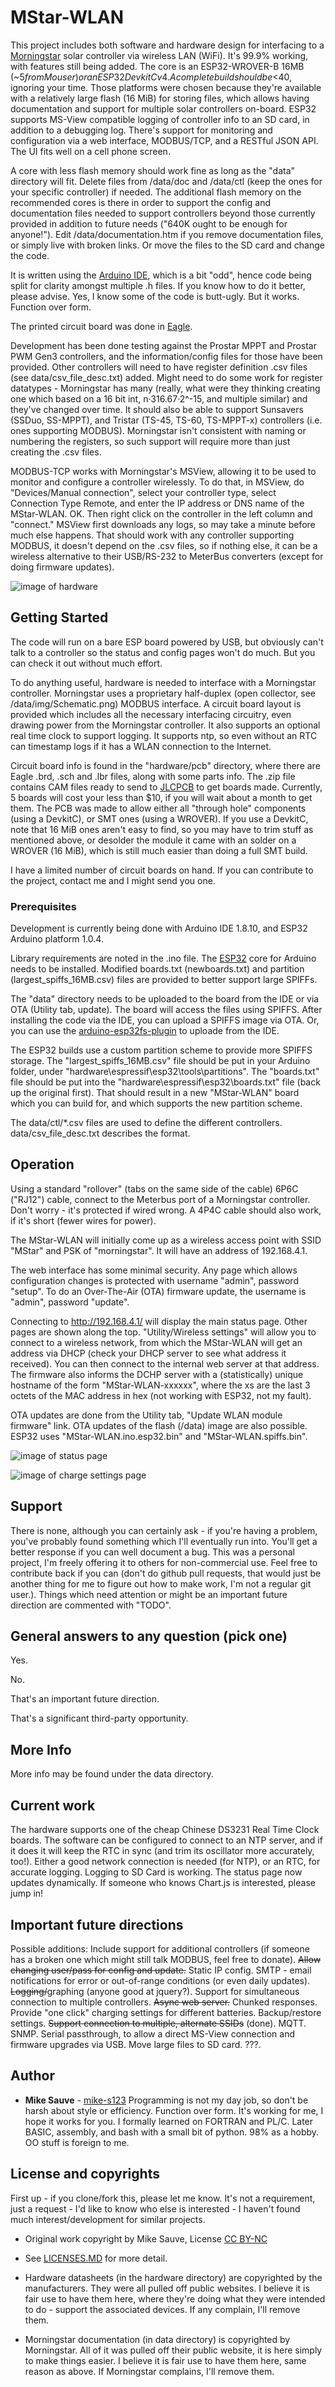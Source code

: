 # MStar-WLAN

This project includes both software and hardware design for interfacing to a [Morningstar](https://www.morningstarcorp.com/) solar controller via wireless LAN (WiFi). It's 99.9% working, with features still being added. The core is an ESP32-WROVER-B 16MB (~$5 from Mouser) or an ESP32 DevkitC v4. A complete build should be <$40, ignoring your time. Those platforms were chosen because they're available with a relatively large flash (16 MiB) for storing files, which allows having documentation and support for multiple solar controllers on-board. ESP32 supports MS-View compatible logging of controller info to an SD card, in addition to a debugging log. There's support for monitoring and configuration via a web interface, MODBUS/TCP, and a RESTful JSON API. The UI fits well on a cell phone screen.

A core with less flash memory should work fine as long as the "data" directory will fit. Delete files from /data/doc and /data/ctl (keep the ones for your specific controller) if needed. The additional flash memory on the recommended cores is there in order to support the config and documentation files needed to support controllers beyond those currently provided in addition to future needs ("640K ought to be enough for anyone!"). Edit /data/documentation.htm if you remove documentation files, or simply live with broken links. Or move the files to the SD card and change the code.

It is written using the [Arduino IDE](https://www.arduino.cc/en/Main/Software), which is a bit "odd", hence code being split for clarity amongst multiple .h files. If you know how to do it better, please advise. Yes, I know some of the code is butt-ugly. But it works. Function over form.

The printed circuit board was done in [Eagle](https://www.autodesk.com/products/eagle/overview).

Development has been done testing against the Prostar MPPT and Prostar PWM Gen3 controllers, and the information/config files for those have been provided. Other controllers will need to have register definition .csv files (see data/csv_file_desc.txt) added. Might need to do some work for register datatypes - Morningstar has many (really, what were they thinking creating one which based on a 16 bit int, n·316.67·2^-15, and multiple similar) and they've changed over time. It should also be able to support Sunsavers (SSDuo, SS-MPPT), and Tristar (TS-45, TS-60, TS-MPPT-x) controllers (i.e. ones supporting MODBUS). Morningstar isn't consistent with naming or numbering the registers, so such support will require more than just creating the .csv files.

MODBUS-TCP works with Morningstar's MSView, allowing it to be used to monitor and configure a controller wirelessly. To do that, in MSView, do "Devices/Manual connection", select your controller type, select Connection Type Remote, and enter the IP address or DNS name of the MStar-WLAN. OK. Then right click on the controller in the left column and "connect." MSView first downloads any logs, so may take a minute before much else happens. That should work with any controller supporting MODBUS, it doesn't depend on the .csv files, so if nothing else, it can be a wireless alternative to their USB/RS-232 to MeterBus converters (except for doing firmware updates).

![image of hardware](https://raw.githubusercontent.com/mike-s123/MStar-WLAN/master/pics/board.png)

## Getting Started

The code will run on a bare ESP board powered by USB, but obviously can't talk to a controller so the status and config pages won't do much. But you can check it out without much effort.

To do anything useful, hardware is needed to interface with a Morningstar controller. Morningstar uses a proprietary half-duplex (open collector, see /data/img/Schematic.png) MODBUS interface. A circuit board layout is provided which includes all the necessary interfacing circuitry, even drawing power from the Morningstar controller. It also supports an optional real time clock to support logging. It supports ntp, so even without an RTC can timestamp logs if it has a WLAN connection to the Internet.

Circuit board info is found in the "hardware/pcb" directory, where there are Eagle .brd, .sch and .lbr files, along with some parts info. The .zip file contains CAM files ready to send to [JLCPCB](https://jlcpcb.com/quote#/) to get boards made. Currently, 5 boards will cost your less than $10, if you will wait about a month to get them. The PCB was made to allow either all "through hole" components (using a DevkitC), or SMT ones (using a WROVER). If you use a DevkitC, note that 16 MiB ones aren't easy to find, so you may have to trim stuff as mentioned above, or desolder the module it came with an solder on a WROVER (16 MiB), which is still much easier than doing a full SMT build.

I have a limited number of circuit boards on hand. If you can contribute to the project, contact me and I might send you one.

### Prerequisites

Development is currently being done with Arduino IDE 1.8.10, and ESP32 Arduino platform 1.0.4.

Library requirements are noted in the .ino file. The [ESP32](https://github.com/espressif/arduino-esp32) core for Arduino needs to be installed. Modified boards.txt (newboards.txt) and partition (largest_spiffs_16MB.csv) files are provided to better support large SPIFFs.

The "data" directory needs to be uploaded to the board from the IDE or via OTA (Utility tab, update). The board will access the files using SPIFFS. After installing the code via the IDE, you can upload a SPIFFS image via OTA. Or, you can use the [arduino-esp32fs-plugin](https://github.com/me-no-dev/arduino-esp32fs-plugin) to uploade from the IDE.

The ESP32 builds use a custom partition scheme to provide more SPIFFS storage. The "largest_spiffs_16MB.csv" file should be put in your Arduino folder, under "hardware\espressif\esp32\tools\partitions". The "boards.txt" file should be put into the "hardware\espressif\esp32\boards.txt" file (back up the original first). That should result in a new "MStar-WLAN" board which you can build for, and which supports the new partition scheme.

The data/ctl/*.csv files are used to define the different controllers. data/csv_file_desc.txt describes the format.


## Operation

Using a standard "rollover" (tabs on the same side of the cable) 6P6C ("RJ12") cable, connect to the Meterbus port of a Morningstar controller. Don't worry - it's protected if wired wrong. A 4P4C cable should also work, if it's short (fewer wires for power).

The MStar-WLAN will initially come up as a wireless access point with SSID "MStar" and PSK of "morningstar". It will have an address of 192.168.4.1. 

The web interface has some minimal security. Any page which allows configuration changes is protected with username "admin", password "setup". To do an Over-The-Air (OTA) firmware update, the username is "admin", password "update".

Connecting to http://192.168.4.1/ will display the main status page. Other pages are shown along the top. "Utility/Wireless settings" will allow you to connect to a wireless network, from which the MStar-WLAN will get an address via DHCP (check your DHCP server to see what address it received). You can then connect to the internal web server at that address. The firmware also informs the DCHP server with a (statistically) unique hostname of the form "MStar-WLAN-xxxxxx", where the xs are the last 3 octets of the MAC address in hex (not working with ESP32, not my fault).

OTA updates are done from the Utility tab, "Update WLAN module firmware" link. OTA updates of the flash (/data) image are also possible. ESP32 uses "MStar-WLAN.ino.esp32.bin" and "MStar-WLAN.spiffs.bin". 

![image of status page](https://raw.githubusercontent.com/mike-s123/MStar-WLAN/master/pics/status.png)

![image of charge settings page](https://raw.githubusercontent.com/mike-s123/MStar-WLAN/master/pics/charge_settings.png)

## Support

There is none, although you can certainly ask - if you're having a problem, you've probably found something which I'll eventually run into. You'll get a better response if you can well document a bug. This was a personal project, I'm freely offering it to others for non-commercial use. Feel free to contribute back if you can (don't do github pull requests, that would just be another thing for me to figure out how to make work, I'm not a regular git user.). Things which need attention or might be an important future direction are commented with "TODO".

## General answers to any question (pick one)

Yes.

No.

That's an important future direction.

That's a significant third-party opportunity.

## More Info

More info may be found under the data directory.

## Current work

The hardware supports one of the cheap Chinese DS3231 Real Time Clock boards. The software can be configured to connect to an NTP server, and if it does it will keep the RTC in sync (and trim its oscillator more accurately, too!). Either a good network connection is needed (for NTP), or an RTC, for accurate logging. Logging to SD Card is working. The status page now updates dynamically. If someone who knows Chart.js is interested, please jump in!

## Important future directions

Possible additions: Include support for additional controllers (if someone has a broken one which might still talk MODBUS, feel free to donate). <s>Allow changing user/pass for config and update.</s> Static IP config. SMTP - email notifications for error or out-of-range conditions (or even daily updates). <s>Logging/</s>graphing (anyone good at jquery?). Support for simultaneous connection to multiple controllers. <s>Async web server.</s> Chunked responses. Provide "one click" charging settings for different batteries. Backup/restore settings. <s>Support connection to multiple, alternate SSIDs</s> (done). MQTT. SNMP. Serial passthrough, to allow a direct MS-View connection and firmware upgrades via USB. Move large files to SD card. ???.
 
## Author

* **Mike Sauve** - [mike-s123](https://github.com/mike-s123/)
Programming is not my day job, so don't be harsh about style or efficiency. Function over form. It's working for me, I hope it works for you. I formally learned on FORTRAN and PL/C. Later BASIC, assembly, and bash with a small bit of python. 98% as a hobby. OO stuff is foreign to me. 

## License and copyrights

First up - if you clone/fork this, please let me know. It's not a requirement, just a request - I'd like to know who else is interested - I haven't found much interest/development for similar projects.

* Original work copyright by Mike Sauve, License [CC BY-NC](https://creativecommons.org/licenses/by-nc/4.0/legalcode)

* See [LICENSES.MD](https://github.com/mike-s123/MStar-WLAN/blob/master/LICENSE.md) for more detail.

* Hardware datasheets (in the hardware directory) are copyrighted by the manufacturers. They were all pulled off public websites. I believe it is fair use to have them here, where they're doing what they were intended to do - support the associated devices. If any complain, I'll remove them.

* Morningstar documentation (in data directory) is copyrighted by Morningstar. All of it was pulled off their public website, it is here simply to make things easier. I believe it is fair use to have them here, same reason as above. If Morningstar complains, I'll remove them.